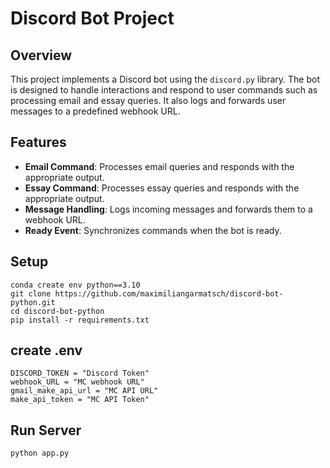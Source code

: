 # Discord Bot Project

## Overview
This project implements a Discord bot using the `discord.py` library. The bot is designed to handle interactions and respond to user commands such as processing email and essay queries. It also logs and forwards user messages to a predefined webhook URL.

## Features
- **Email Command**: Processes email queries and responds with the appropriate output.
- **Essay Command**: Processes essay queries and responds with the appropriate output.
- **Message Handling**: Logs incoming messages and forwards them to a webhook URL.
- **Ready Event**: Synchronizes commands when the bot is ready.

## Setup
```code
conda create env python==3.10
git clone https://github.com/maximiliangarmatsch/discord-bot-python.git
cd discord-bot-python
pip install -r requirements.txt
```
## create .env
```
DISCORD_TOKEN = "Discord Token"
webhook_URL = "MC webhook URL"
gmail_make_api_url = "MC API URL"
make_api_token = "MC API Token"

```
## Run Server

```code
python app.py
```
